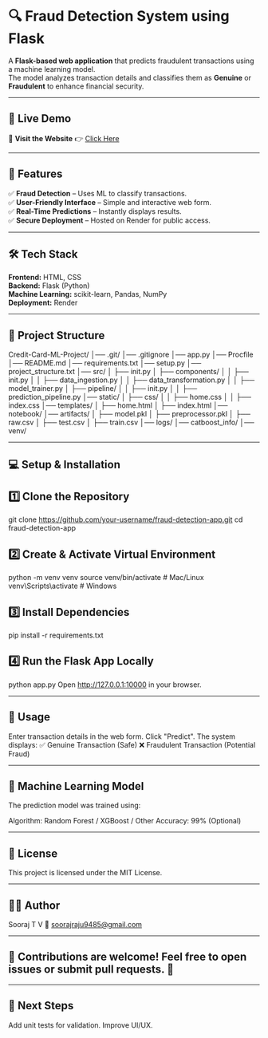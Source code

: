 # 🔍 Fraud Detection System using Flask  

A **Flask-based web application** that predicts fraudulent transactions using a machine learning model.  
The model analyzes transaction details and classifies them as **Genuine** or **Fraudulent** to enhance financial security.  

---

## 🚀 Live Demo  
🔗 **Visit the Website** 👉 [Click Here](https://credit-card-fraud-detection-rb3v.onrender.com)  

---

## 📌 Features  
✅ **Fraud Detection** – Uses ML to classify transactions.  
✅ **User-Friendly Interface** – Simple and interactive web form.  
✅ **Real-Time Predictions** – Instantly displays results.  
✅ **Secure Deployment** – Hosted on Render for public access.  

---

## 🛠️ Tech Stack  
**Frontend:** HTML, CSS  
**Backend:** Flask (Python)  
**Machine Learning:** scikit-learn, Pandas, NumPy  
**Deployment:** Render  

---

## 📂 Project Structure  
Credit-Card-ML-Project/ │── .git/ │── .gitignore │── app.py │── Procfile │── README.md │── requirements.txt │── setup.py │── project_structure.txt │── src/ │ ├── init.py │ ├── components/ │ │ ├── init.py │ │ ├── data_ingestion.py │ │ ├── data_transformation.py │ │ ├── model_trainer.py │ ├── pipeline/ │ │ ├── init.py │ │ ├── prediction_pipeline.py │── static/ │ ├── css/ │ │ ├── home.css │ │ ├── index.css │── templates/ │ ├── home.html │ ├── index.html │── notebook/ │── artifacts/ │ ├── model.pkl │ ├── preprocessor.pkl │ ├── raw.csv │ ├── test.csv │ ├── train.csv │── logs/ │── catboost_info/ │── venv/



---


## 💻 Setup & Installation
## 1️⃣ Clone the Repository
git clone https://github.com/your-username/fraud-detection-app.git
cd fraud-detection-app




## 2️⃣ Create & Activate Virtual Environment
python -m venv venv
source venv/bin/activate  # Mac/Linux
venv\Scripts\activate  # Windows




## 3️⃣ Install Dependencies
pip install -r requirements.txt




## 4️⃣ Run the Flask App Locally
python app.py
Open http://127.0.0.1:10000 in your browser.

---


## 📌 Usage
Enter transaction details in the web form.
Click "Predict".
The system displays:
✅ Genuine Transaction (Safe)
❌ Fraudulent Transaction (Potential Fraud)

---


## 🤖 Machine Learning Model
The prediction model was trained using:

Algorithm: Random Forest / XGBoost / Other
Accuracy: 99% (Optional)

---


## 📜 License
This project is licensed under the MIT License.

---



## 👨‍💻 Author
Sooraj T V
📧 soorajraju9485@gmail.com

---


## 🎯 Contributions are welcome! Feel free to open issues or submit pull requests. 🚀
---

## 📢 Next Steps
Add unit tests for validation.
Improve UI/UX.



